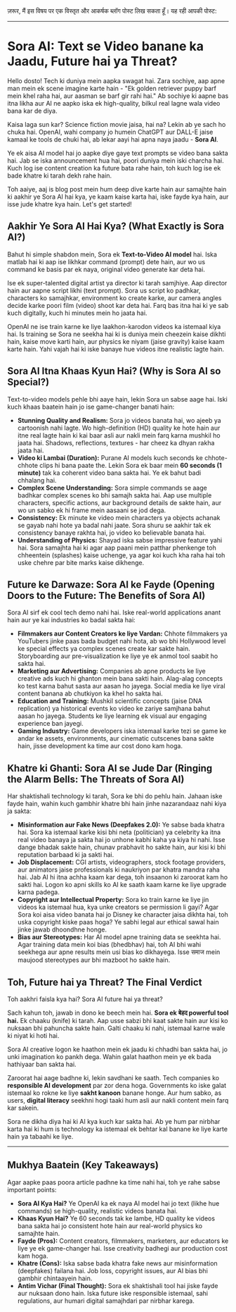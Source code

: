 ज़रूर, मैं इस विषय पर एक विस्तृत और आकर्षक ब्लॉग पोस्ट लिख सकता हूँ। यह रही आपकी पोस्ट:

***

# Sora AI: Text se Video banane ka Jaadu, Future hai ya Threat?

Hello dosto! Tech ki duniya mein aapka swagat hai. Zara sochiye, aap apne man mein ek scene imagine karte hain - "Ek golden retriever puppy barf mein khel raha hai, aur aasman se barf gir rahi hai." Ab sochiye ki aapne bas itna likha aur AI ne aapko iska ek high-quality, bilkul real lagne wala video bana kar de diya.

Kaisa laga sun kar? Science fiction movie jaisa, hai na? Lekin ab ye sach ho chuka hai. OpenAI, wahi company jo humein ChatGPT aur DALL-E jaise kamaal ke tools de chuki hai, ab lekar aayi hai apna naya jaadu - **Sora AI**.

Ye ek aisa AI model hai jo aapke diye gaye text prompts se video bana sakta hai. Jab se iska announcement hua hai, poori duniya mein iski charcha hai. Kuch log ise content creation ka future bata rahe hain, toh kuch log ise ek bade khatre ki tarah dekh rahe hain.

Toh aaiye, aaj is blog post mein hum deep dive karte hain aur samajhte hain ki aakhir ye Sora AI hai kya, ye kaam kaise karta hai, iske fayde kya hain, aur isse jude khatre kya hain. Let's get started!

## Aakhir Ye Sora AI Hai Kya? (What Exactly is Sora AI?)

Bahut hi simple shabdon mein, Sora ek **Text-to-Video AI model** hai. Iska matlab hai ki aap ise likhkar command (prompt) dete hain, aur wo us command ke basis par ek naya, original video generate kar deta hai.

Ise ek super-talented digital artist ya director ki tarah samjhiye. Aap director hain aur aapne script likhi (text prompt). Sora us script ko padhkar, characters ko samajhkar, environment ko create karke, aur camera angles decide karke poori film (video) shoot kar deta hai. Farq bas itna hai ki ye sab kuch digitally, kuch hi minutes mein ho jaata hai.

OpenAI ne ise train karne ke liye laakhon-karodon videos ka istemaal kiya hai. Is training se Sora ne seekha hai ki is duniya mein cheezein kaise dikhti hain, kaise move karti hain, aur physics ke niyam (jaise gravity) kaise kaam karte hain. Yahi vajah hai ki iske banaye hue videos itne realistic lagte hain.

## Sora AI Itna Khaas Kyun Hai? (Why is Sora AI so Special?)

Text-to-video models pehle bhi aaye hain, lekin Sora un sabse aage hai. Iski kuch khaas baatein hain jo ise game-changer banati hain:

-   **Stunning Quality and Realism:** Sora jo videos banata hai, wo ajeeb ya cartoonish nahi lagte. Wo high-definition (HD) quality ke hote hain aur itne real lagte hain ki kai baar asli aur nakli mein farq karna mushkil ho jaata hai. Shadows, reflections, textures - har cheez ka dhyan rakha jaata hai.
-   **Video ki Lambai (Duration):** Purane AI models kuch seconds ke chhote-chhote clips hi bana paate the. Lekin Sora ek baar mein **60 seconds (1 minute)** tak ka coherent video bana sakta hai. Ye ek bahut badi chhalang hai.
-   **Complex Scene Understanding:** Sora simple commands se aage badhkar complex scenes ko bhi samajh sakta hai. Aap use multiple characters, specific actions, aur background details de sakte hain, aur wo un sabko ek hi frame mein aasaani se jod dega.
-   **Consistency:** Ek minute ke video mein characters ya objects achanak se gayab nahi hote ya badal nahi jaate. Sora shuru se aakhir tak ek consistency banaye rakhta hai, jo video ko believable banata hai.
-   **Understanding of Physics:** Shayad iska sabse impressive feature yahi hai. Sora samajhta hai ki agar aap paani mein patthar phenkenge toh chheentein (splashes) kaise uchenge, ya agar koi kuch kha raha hai toh uske chehre par bite marks kaise dikhenge.

## Future ke Darwaze: Sora AI ke Fayde (Opening Doors to the Future: The Benefits of Sora AI)

Sora AI sirf ek cool tech demo nahi hai. Iske real-world applications anant hain aur ye kai industries ko badal sakta hai:

-   **Filmmakers aur Content Creators ke liye Vardan:** Chhote filmmakers ya YouTubers jinke paas bada budget nahi hota, ab wo bhi Hollywood level ke special effects ya complex scenes create kar sakte hain. Storyboarding aur pre-visualization ke liye ye ek anmol tool saabit ho sakta hai.
-   **Marketing aur Advertising:** Companies ab apne products ke liye creative ads kuch hi ghanton mein bana sakti hain. Alag-alag concepts ko test karna bahut sasta aur aasan ho jayega. Social media ke liye viral content banana ab chutkiyon ka khel ho sakta hai.
-   **Education and Training:** Mushkil scientific concepts (jaise DNA replication) ya historical events ko video ke zariye samjhana bahut aasan ho jayega. Students ke liye learning ek visual aur engaging experience ban jayegi.
-   **Gaming Industry:** Game developers iska istemaal karke tezi se game ke andar ke assets, environments, aur cinematic cutscenes bana sakte hain, jisse development ka time aur cost dono kam hoga.

## Khatre ki Ghanti: Sora AI se Jude Dar (Ringing the Alarm Bells: The Threats of Sora AI)

Har shaktishali technology ki tarah, Sora ke bhi do pehlu hain. Jahaan iske fayde hain, wahin kuch gambhir khatre bhi hain jinhe nazarandaaz nahi kiya ja sakta:

-   **Misinformation aur Fake News (Deepfakes 2.0):** Ye sabse bada khatra hai. Sora ka istemaal karke kisi bhi neta (politician) ya celebrity ka itna real video banaya ja sakta hai jo unhone kabhi kaha ya kiya hi nahi. Isse dange bhadak sakte hain, chunav prabhavit ho sakte hain, aur kisi ki bhi reputation barbaad ki ja sakti hai.
-   **Job Displacement:** CGI artists, videographers, stock footage providers, aur animators jaise professionals ki naukriyon par khatra mandra raha hai. Jab AI hi itna achha kaam kar dega, toh insaanon ki zaroorat kam ho sakti hai. Logon ko apni skills ko AI ke saath kaam karne ke liye upgrade karna padega.
-   **Copyright aur Intellectual Property:** Sora ko train karne ke liye jin videos ka istemaal hua, kya unke creators se permission li gayi? Agar Sora koi aisa video banata hai jo Disney ke character jaisa dikhta hai, toh uska copyright kiske paas hoga? Ye sabhi legal aur ethical sawal hain jinke jawab dhoondhne honge.
-   **Bias aur Stereotypes:** Har AI model apne training data se seekhta hai. Agar training data mein koi bias (bhedbhav) hai, toh AI bhi wahi seekhega aur apne results mein usi bias ko dikhayega. Isse समाज mein maujood stereotypes aur bhi mazboot ho sakte hain.

## Toh, Future hai ya Threat? The Final Verdict

Toh aakhri faisla kya hai? Sora AI future hai ya threat?

Sach kahun toh, jawab in dono ke beech mein hai. **Sora ek बेहद powerful tool hai.** Ek chaaku (knife) ki tarah. Aap usse sabzi bhi kaat sakte hain aur kisi ko nuksaan bhi pahuncha sakte hain. Galti chaaku ki nahi, istemaal karne wale ki niyat ki hoti hai.

Sora AI creative logon ke haathon mein ek jaadu ki chhadhi ban sakta hai, jo unki imagination ko pankh dega. Wahin galat haathon mein ye ek bada hathiyaar ban sakta hai.

Zaroorat hai aage badhne ki, lekin savdhani ke saath. Tech companies ko **responsible AI development** par zor dena hoga. Governments ko iske galat istemaal ko rokne ke liye **sakht kanoon** banane honge. Aur hum sabko, as users, **digital literacy** seekhni hogi taaki hum asli aur nakli content mein farq kar sakein.

Sora ne dikha diya hai ki AI kya kuch kar sakta hai. Ab ye hum par nirbhar karta hai ki hum is technology ka istemaal ek behtar kal banane ke liye karte hain ya tabaahi ke liye.

---

## Mukhya Baatein (Key Takeaways)

Agar aapke paas poora article padhne ka time nahi hai, toh ye rahe sabse important points:

-   **Sora AI Kya Hai?** Ye OpenAI ka ek naya AI model hai jo text (likhe hue commands) se high-quality, realistic videos banata hai.
-   **Khaas Kyun Hai?** Ye 60 seconds tak ke lambe, HD quality ke videos bana sakta hai jo consistent hote hain aur real-world physics ko samajhte hain.
-   **Fayde (Pros):** Content creators, filmmakers, marketers, aur educators ke liye ye ek game-changer hai. Isse creativity badhegi aur production cost kam hoga.
-   **Khatre (Cons):** Iska sabse bada khatra fake news aur misinformation (deepfakes) failana hai. Job loss, copyright issues, aur AI bias bhi gambhir chintaayein hain.
-   **Antim Vichar (Final Thought):** Sora ek shaktishali tool hai jiske fayde aur nuksaan dono hain. Iska future iske responsible istemaal, sahi regulations, aur humari digital samajhdari par nirbhar karega.